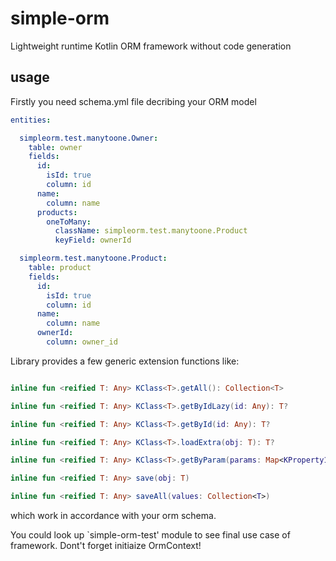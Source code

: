 # simple-orm

Lightweight runtime Kotlin ORM framework without code generation

## usage

Firstly you need schema.yml file decribing your ORM model
```yml
entities:

  simpleorm.test.manytoone.Owner:
    table: owner
    fields:
      id:
        isId: true
        column: id
      name:
        column: name
      products:
        oneToMany:
          className: simpleorm.test.manytoone.Product
          keyField: ownerId

  simpleorm.test.manytoone.Product:
    table: product
    fields:
      id:
        isId: true
        column: id
      name:
        column: name
      ownerId:
        column: owner_id
```

Library provides a few generic extension functions like: 

```kotlin

inline fun <reified T: Any> KClass<T>.getAll(): Collection<T>

inline fun <reified T: Any> KClass<T>.getByIdLazy(id: Any): T?

inline fun <reified T: Any> KClass<T>.getById(id: Any): T?

inline fun <reified T: Any> KClass<T>.loadExtra(obj: T): T?

inline fun <reified T: Any> KClass<T>.getByParam(params: Map<KProperty1<T,*>, Any?>): Collection<T>

inline fun <reified T: Any> save(obj: T)

inline fun <reified T: Any> saveAll(values: Collection<T>)

```

which work in accordance with your orm schema.

You could look up `simple-orm-test' module to see final use case of framework. Dont't forget initiaize OrmContext!
